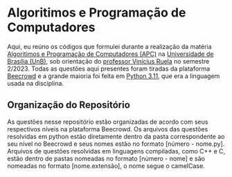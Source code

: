 # Algoritimos e Programação de Computadores
Aqui, eu reúno os códigos que formulei durante a realização da matéria [Algoritimos e Programação de Computadores (APC)](https://sigaa.unb.br/sigaa/public/componentes/busca_componentes.jsf) na [Universidade de Brasília (UnB)](https://www.unb.br/), sob orientação do [professor Vinícius Ruela](https://viniciusrpb.github.io/) no semestre 2/2023. Todas as questões aqui presentes foram tiradas da plataforma [Beecrowd](https://judge.beecrowd.com) e a grande maioria foi feita em [Python 3.11](https://www.python.org/downloads/release/python-3110/), que era a linguagem usada na disciplina.
## Organização do Repositório
As questões nesse repositório estão organizadas de acordo com seus respectivos níveis na plataforma Beecrowd. Os arquivos das questões resolvidas em python estão diretamente dentro da pasta correspondente ao seu nível no Beecrowd e seus nomes estão no formato [número - nome.py]. Arquivos de questões resolvidas em linguagens compiladas, como C++ e C, estão dentro de pastas nomeadas no formato [número - nome] e são nomeadas no formato [nome.extensão], o nome segue o camelCase.
